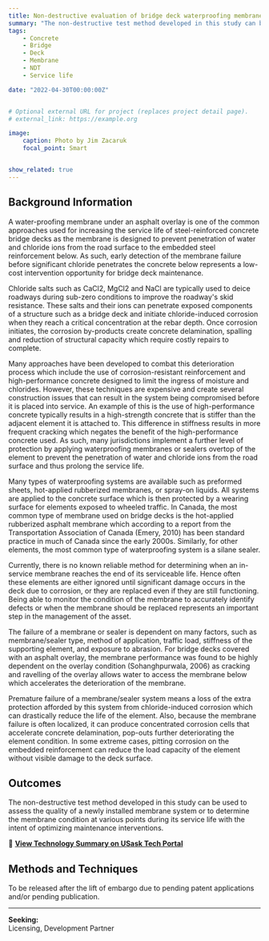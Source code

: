 ```yaml
---
title: Non-destructive evaluation of bridge deck waterproofing membranes for asset management
summary: "The non-destructive test method developed in this study can be used to assess the quality of a newly installed membrane system or to determine the membrane condition at various points during its service life with the intent of optimizing maintenance interventions."
tags:
    - Concrete
    - Bridge
    - Deck
    - Membrane
    - NDT
    - Service life

date: "2022-04-30T00:00:00Z"


# Optional external URL for project (replaces project detail page).
# external_link: https://example.org

image:
    caption: Photo by Jim Zacaruk
    focal_point: Smart


show_related: true
---
```

## **Background Information**

A water-proofing membrane under an asphalt overlay is one of the common approaches used for increasing the service life of steel-reinforced concrete bridge decks as the membrane is designed to prevent penetration of water and chloride ions from the road surface to the embedded steel reinforcement below.  As such, early detection of the membrane failure before significant chloride penetrates the concrete below represents a low-cost intervention opportunity for bridge deck maintenance.  

Chloride salts such as CaCl2, MgCl2 and NaCl are typically used to deice roadways during sub-zero conditions to improve the roadway's skid resistance.  These salts and their ions can penetrate exposed components of a structure such as a bridge deck and initiate chloride-induced corrosion when they reach a critical concentration at the rebar depth. Once corrosion initiates, the corrosion by-products create concrete delamination, spalling and reduction of structural capacity which require costly repairs to complete. 

Many approaches have been developed to combat this deterioration process which include the use of corrosion-resistant reinforcement and high-performance concrete designed to limit the ingress of moisture and chlorides.  However, these techniques are expensive and create several construction issues that can result in the system being compromised before it is placed into service.  An example of this is the use of high-performance concrete typically results in a high-strength concrete that is stiffer than the adjacent element it is attached to.  This difference in stiffness results in more frequent cracking which negates the benefit of the high-performance concrete used.  As such, many jurisdictions implement a further level of protection by applying waterproofing membranes or sealers overtop of the element to prevent the penetration of water and chloride ions from the road surface and thus prolong the service life. 

Many types of waterproofing systems are available such as preformed sheets, hot-applied rubberized membranes, or spray-on liquids.  All systems are applied to the concrete surface which is then protected by a wearing surface for elements exposed to wheeled traffic.  In Canada, the most common type of membrane used on bridge decks is the hot-applied rubberized asphalt membrane which according to a report from the Transportation Association of Canada (Emery, 2010) has been standard practice in much of Canada since the early 2000s.  Similarly, for other elements, the most common type of waterproofing system is a silane sealer.

Currently, there is no known reliable method for determining when an in-service membrane reaches the end of its serviceable life. Hence often these elements are either ignored until significant damage occurs in the deck due to corrosion, or they are replaced even if they are still functioning.  Being able to monitor the condition of the membrane to accurately identify defects or when the membrane should be replaced represents an important step in the management of the asset.  

The failure of a membrane or sealer is dependent on many factors, such as membrane/sealer type, method of application, traffic load, stiffness of the supporting element, and exposure to abrasion. For bridge decks covered with an asphalt overlay, the membrane performance was found to be highly dependent on the overlay condition (Sohanghpurwala, 2006) as cracking and ravelling of the overlay allows water to access the membrane below which accelerates the deterioration of the membrane. 

Premature failure of a membrane/sealer system means a loss of the extra protection afforded by this system from chloride-induced corrosion which can drastically reduce the life of the element. Also, because the membrane failure is often localized, it can produce concentrated corrosion cells that accelerate concrete delamination, pop-outs further deteriorating the element condition. In some extreme cases, pitting corrosion on the embedded reinforcement can reduce the load capacity of the element without visible damage to the deck surface. 

## **Outcomes**

The non-destructive test method developed in this study can be used to assess the quality of a newly installed membrane system or to determine the membrane condition at various points during its service life with the intent of optimizing maintenance interventions. 

🔗 **[View Technology Summary on USask Tech Portal](https://usask.portals.in-part.com/591c3fcc-5b75-4862-a42a-4a5f83fbbec3?utm_source=technologies&utm_medium=portal&utm_term=latest)**

## **Methods and Techniques**

To be released after the lift of embargo due to pending patent applications and/or pending publication.

---

**Seeking:**  
Licensing, Development Partner